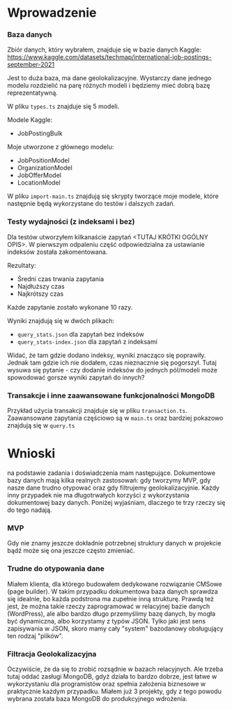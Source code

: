 # Wprowadzenie

### Baza danych
Zbiór danych, który wybrałem, znajduje się w bazie danych Kaggle: 
https://www.kaggle.com/datasets/techmap/international-job-postings-september-2021

Jest to duża baza, ma dane geolokalizacyjne. Wystarczy dane jednego modelu rozdzielić na parę różnych modeli i będziemy mieć dobrą bazę reprezentatywną.

W pliku `types.ts` znajduje się 5 modeli.

Modele Kaggle:
- JobPostingBulk

Moje utworzone z głównego modelu:
- JobPositionModel
- OrganizationModel
- JobOfferModel
- LocationModel

W pliku `import-main.ts` znajdują się skrypty tworzące moje modele, które następnie będą wykorzystane do testów i dalszych zadań.

### Testy wydajności (z indeksami i bez)
Dla testów utworzyłem kilkanaście zapytań <TUTAJ KRÓTKI OGÓLNY OPIS>.
W pierwszym odpaleniu część odpowiedzialna za ustawianie indeksów została zakomentowana.

Rezultaty:
- Średni czas trwania zapytania
- Najdłuższy czas
- Najkrótszy czas

Każde zapytanie zostało wykonane 10 razy.

Wyniki znajdują się w dwóch plikach:
- `query_stats.json` dla zapytań bez indeksów
- `query_stats-index.json` dla zapytań z indeksami

Widać, że tam gdzie dodano indeksy, wyniki znacząco się poprawiły. Jednak tam gdzie ich nie dodałem, czas nieznacznie się pogorszył. Tutaj wysuwa się pytanie - czy dodanie indeksów do jednych pól/modeli może spowodować gorsze wyniki zapytań do innych?

### Transakcje i inne zaawansowane funkcjonalności MongoDB
Przykład użycia transakcji znajduje się w pliku `transaction.ts`.
Zaawansowane zapytania częściowo są w `main.ts` oraz bardziej pokazowo znajdują się w `query.ts`


# Wnioski
na podstawie zadania i doświadczenia mam następujące. Dokumentowe bazy danych mają kilka realnych zastosowań: gdy tworzymy MVP, gdy nasze dane trudno otypować oraz gdy filtrujemy geolokalizacyjnie. Każdy inny przypadek nie ma długotrwałych korzyści z wykorzystania dokumentowej bazy danych. Poniżej wyjaśniam, dlaczego te trzy rzeczy się do tego nadają.

### MVP
Gdy nie znamy jeszcze dokładnie potrzebnej struktury danych w projekcie bądź może się ona jeszcze często zmieniać.

### Trudne do otypowania dane
Miałem klienta, dla którego budowałem dedykowane rozwiązanie CMSowe (page builder). W takim przypadku dokumentowa baza danych sprawdza się idealnie, bo każda podstrona ma zupełnie inną strukturę. Prawdą też jest, że można takie rzeczy zaprogramować w relacyjnej bazie danych (WordPress), ale albo bardzo długo przemyślimy bazę danych, by mogła być dynamiczna, albo korzystamy z typów JSON. Tylko jaki jest sens zapisywania w JSON, skoro mamy cały "system" bazodanowy obsługujący ten rodzaj "plików".

### Filtracja Geolokalizacyjna
Oczywiście, że da się to zrobić rozsądnie w bazach relacyjnych. Ale trzeba tutaj oddać zasługi MongoDB, gdyż działa to bardzo dobrze, jest łatwe w wykorzystaniu dla programistów oraz spełnia założenia biznesowe w praktycznie każdym przypadku. Miałem już 3 projekty, gdy z tego powodu wybrana została baza MongoDB do produkcyjnego wdrożenia.